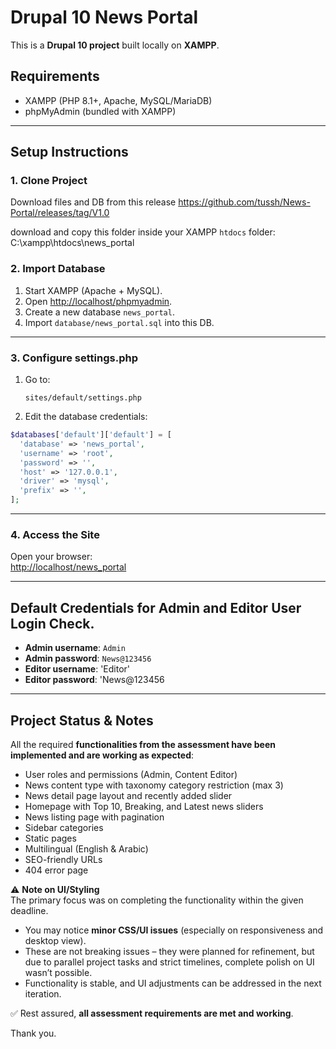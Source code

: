 # Drupal 10 News Portal

This is a **Drupal 10 project** built locally on **XAMPP**.  

## Requirements
- XAMPP (PHP 8.1+, Apache, MySQL/MariaDB)
- phpMyAdmin (bundled with XAMPP)

---

## Setup Instructions

### 1. Clone Project
Download files and DB from this release https://github.com/tussh/News-Portal/releases/tag/V1.0

download and copy this folder inside your XAMPP `htdocs` folder:
C:\xampp\htdocs\news_portal


### 2. Import Database
1. Start XAMPP (Apache + MySQL).  
2. Open [http://localhost/phpmyadmin](http://localhost/phpmyadmin).  
3. Create a new database `news_portal`.  
4. Import `database/news_portal.sql` into this DB.  

---

### 3. Configure settings.php
1. Go to:  
   ```
   sites/default/settings.php
   ```
2. Edit the database credentials:  

```php
$databases['default']['default'] = [
  'database' => 'news_portal',
  'username' => 'root',
  'password' => '',
  'host' => '127.0.0.1',
  'driver' => 'mysql',
  'prefix' => '',
];
```

---

### 4. Access the Site
Open your browser:  
[http://localhost/news_portal](http://localhost/news_portal)  

---

## Default Credentials for Admin and Editor User Login Check.
- **Admin username**: `Admin`  
- **Admin password**: `News@123456`  
- **Editor username**: 'Editor'
- **Editor password**: 'News@123456

---
## Project Status & Notes

All the required **functionalities from the assessment have been implemented and are working as expected**:
- User roles and permissions (Admin, Content Editor)
- News content type with taxonomy category restriction (max 3)
- News detail page layout and recently added slider
- Homepage with Top 10, Breaking, and Latest news sliders
- News listing page with pagination
- Sidebar categories
- Static pages
- Multilingual (English & Arabic)
- SEO-friendly URLs
- 404 error page

⚠️ **Note on UI/Styling**  
The primary focus was on completing the functionality within the given deadline.  
- You may notice **minor CSS/UI issues** (especially on responsiveness and desktop view).  
- These are not breaking issues – they were planned for refinement, but due to parallel project tasks and strict timelines, complete polish on UI wasn’t possible.  
- Functionality is stable, and UI adjustments can be addressed in the next iteration.

✅ Rest assured, **all assessment requirements are met and working**.

Thank you.
